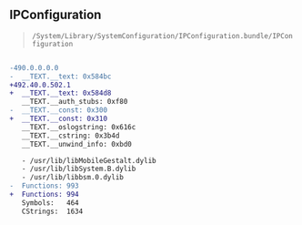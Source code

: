 ## IPConfiguration

> `/System/Library/SystemConfiguration/IPConfiguration.bundle/IPConfiguration`

```diff

-490.0.0.0.0
-  __TEXT.__text: 0x584bc
+492.40.0.502.1
+  __TEXT.__text: 0x584d8
   __TEXT.__auth_stubs: 0xf80
-  __TEXT.__const: 0x300
+  __TEXT.__const: 0x310
   __TEXT.__oslogstring: 0x616c
   __TEXT.__cstring: 0x3b4d
   __TEXT.__unwind_info: 0xbd0

   - /usr/lib/libMobileGestalt.dylib
   - /usr/lib/libSystem.B.dylib
   - /usr/lib/libbsm.0.dylib
-  Functions: 993
+  Functions: 994
   Symbols:   464
   CStrings:  1634
 

```
